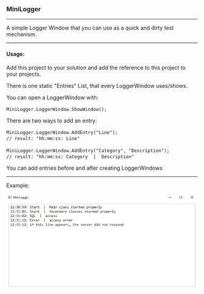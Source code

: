### MiniLogger

----

A simple Logger Window that you can use as a quick and dirty test mechanism.

----

#### Usage:

Add this project to your solution and add the reference to this project to your projects.

There is one static "Entries" List, that every LoggerWindow uses/shows.

You can open a LoggerWindow with:

```
MiniLogger.LoggerWindow.ShowWindow();
```

There are two ways to add an entry:

```
MiniLogger.LoggerWindow.AddEntry("Line");
// result: "hh:mm:ss: Line"

MiniLogger.LoggerWindow.AddEntry("Category", "Description");
// result: "hh:mm:ss: Category  |  Description"
```

You can add entries before and after creating LoggerWindows

----

Example:

![ExampleImage](https://github.com/EpsilonDeltaCode/MiniLogger/blob/master/MiniLoggerExample.jpg)
